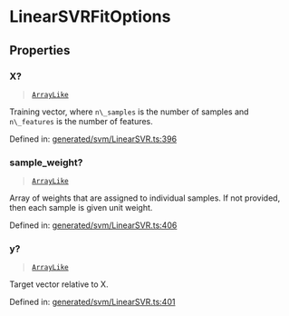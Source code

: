 # LinearSVRFitOptions

## Properties

### X?

> [`ArrayLike`](../types/ArrayLike.md)

Training vector, where `n\_samples` is the number of samples and `n\_features` is the number of features.

Defined in:  [generated/svm/LinearSVR.ts:396](https://github.com/transitive-bullshit/scikit-learn-ts/blob/92ab806/packages/sklearn/src/generated/svm/LinearSVR.ts#L396)

### sample\_weight?

> [`ArrayLike`](../types/ArrayLike.md)

Array of weights that are assigned to individual samples. If not provided, then each sample is given unit weight.

Defined in:  [generated/svm/LinearSVR.ts:406](https://github.com/transitive-bullshit/scikit-learn-ts/blob/92ab806/packages/sklearn/src/generated/svm/LinearSVR.ts#L406)

### y?

> [`ArrayLike`](../types/ArrayLike.md)

Target vector relative to X.

Defined in:  [generated/svm/LinearSVR.ts:401](https://github.com/transitive-bullshit/scikit-learn-ts/blob/92ab806/packages/sklearn/src/generated/svm/LinearSVR.ts#L401)
